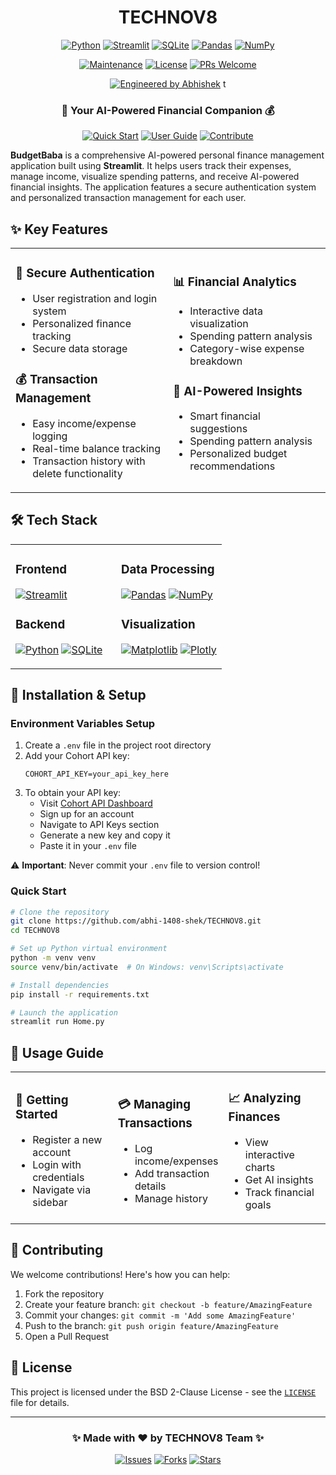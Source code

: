 <div align="center">

# **TECHNOV8** 

[![Python](https://img.shields.io/badge/python-3670A0?style=for-the-badge&logo=python&logoColor=ffdd54)](https://www.python.org/) [![Streamlit](https://img.shields.io/badge/Streamlit-FF4B4B?style=for-the-badge&logo=Streamlit&logoColor=white)](https://streamlit.io/) [![SQLite](https://img.shields.io/badge/sqlite-%2307405e.svg?style=for-the-badge&logo=sqlite&logoColor=white)](https://www.sqlite.org/) [![Pandas](https://img.shields.io/badge/pandas-%23150458.svg?style=for-the-badge&logo=pandas&logoColor=white)](https://pandas.pydata.org/) [![NumPy](https://img.shields.io/badge/numpy-%23013243.svg?style=for-the-badge&logo=numpy&logoColor=white)](https://numpy.org/)

[![Maintenance](https://img.shields.io/badge/Maintained%3F-yes-green.svg)](https://github.com/abhi-1408-shek/TECHNOV8) [![License](https://img.shields.io/badge/License-BSD_2--Clause-orange.svg)](https://opensource.org/licenses/BSD-2-Clause) [![PRs Welcome](https://img.shields.io/badge/PRs-welcome-brightgreen.svg?style=flat-square)](http://makeapullrequest.com)

[![Engineered by Abhishek](https://img.shields.io/badge/Engineered%20by-Abhishek-blue?style=for-the-badge&logo=github)](https://github.com/abhi-1408-shek)
t
### 🚀 Your AI-Powered Financial Companion 💰

<a href="#installation--setup"><img src="https://img.shields.io/badge/⚡%20Quick%20Start-1F222E?style=for-the-badge" alt="Quick Start" /></a> <a href="#usage-guide"><img src="https://img.shields.io/badge/📖%20User%20Guide-1F222E?style=for-the-badge" alt="User Guide" /></a> <a href="#contributing"><img src="https://img.shields.io/badge/🤝%20Contribute-1F222E?style=for-the-badge" alt="Contribute" /></a>

</div>

**BudgetBaba** is a comprehensive AI-powered personal finance management application built using **Streamlit**. It helps users track their expenses, manage income, visualize spending patterns, and receive AI-powered financial insights. The application features a secure authentication system and personalized transaction management for each user.

## ✨ **Key Features**

<table>
<tr>
<td width="50%">

### 🔐 Secure Authentication
- User registration and login system
- Personalized finance tracking
- Secure data storage

### 💰 Transaction Management
- Easy income/expense logging
- Real-time balance tracking
- Transaction history with delete functionality

</td>
<td width="50%">

### 📊 Financial Analytics
- Interactive data visualization
- Spending pattern analysis
- Category-wise expense breakdown

### 🤖 AI-Powered Insights
- Smart financial suggestions
- Spending pattern analysis
- Personalized budget recommendations

</td>
</tr>
</table>

## 🛠️ **Tech Stack**

<table>
<tr>
<td width="50%">

### Frontend
[![Streamlit](https://img.shields.io/badge/Streamlit-FF4B4B?style=flat-square&logo=Streamlit&logoColor=white)](https://streamlit.io/)

### Backend
[![Python](https://img.shields.io/badge/Python-3670A0?style=flat-square&logo=python&logoColor=ffdd54)](https://www.python.org/)
[![SQLite](https://img.shields.io/badge/SQLite-%2307405e.svg?style=flat-square&logo=sqlite&logoColor=white)](https://www.sqlite.org/)

</td>
<td width="50%">

### Data Processing
[![Pandas](https://img.shields.io/badge/Pandas-%23150458.svg?style=flat-square&logo=pandas&logoColor=white)](https://pandas.pydata.org/)
[![NumPy](https://img.shields.io/badge/NumPy-%23013243.svg?style=flat-square&logo=numpy&logoColor=white)](https://numpy.org/)

### Visualization
[![Matplotlib](https://img.shields.io/badge/Matplotlib-%23ffffff.svg?style=flat-square&logo=Matplotlib&logoColor=black)](https://matplotlib.org/)
[![Plotly](https://img.shields.io/badge/Plotly-%233F4F75.svg?style=flat-square&logo=plotly&logoColor=white)](https://plotly.com/)

</td>
</tr>
</table>

## 🔧 **Installation & Setup**

### Environment Variables Setup
1. Create a `.env` file in the project root directory
2. Add your Cohort API key:
   ```env
   COHORT_API_KEY=your_api_key_here
   ```
3. To obtain your API key:
   - Visit [Cohort API Dashboard](https://cohortapi.com)
   - Sign up for an account
   - Navigate to API Keys section
   - Generate a new key and copy it
   - Paste it in your `.env` file

⚠️ **Important**: Never commit your `.env` file to version control!

### Quick Start

```bash
# Clone the repository
git clone https://github.com/abhi-1408-shek/TECHNOV8.git
cd TECHNOV8

# Set up Python virtual environment
python -m venv venv
source venv/bin/activate  # On Windows: venv\Scripts\activate

# Install dependencies
pip install -r requirements.txt

# Launch the application
streamlit run Home.py
```

## 📖 **Usage Guide**

<table>
<tr>
<td width="33%">

### 🎯 Getting Started
- Register a new account
- Login with credentials
- Navigate via sidebar

</td>
<td width="33%">

### 💳 Managing Transactions
- Log income/expenses
- Add transaction details
- Manage history

</td>
<td width="33%">

### 📈 Analyzing Finances
- View interactive charts
- Get AI insights
- Track financial goals

</td>
</tr>
</table>

## 🤝 **Contributing**

We welcome contributions! Here's how you can help:

1. Fork the repository
2. Create your feature branch: `git checkout -b feature/AmazingFeature`
3. Commit your changes: `git commit -m 'Add some AmazingFeature'`
4. Push to the branch: `git push origin feature/AmazingFeature`
5. Open a Pull Request

## 📜 **License**

This project is licensed under the BSD 2-Clause License - see the [`LICENSE`](LICENSE) file for details.

---

<div align="center">

### ✨ Made with ❤️ by TECHNOV8 Team ✨

<a href="https://github.com/abhi-1408-shek/TECHNOV8/issues"><img src="https://img.shields.io/github/issues/abhi-1408-shek/TECHNOV8?style=flat-square" alt="Issues" /></a> <a href="https://github.com/abhi-1408-shek/TECHNOV8/network/members"><img src="https://img.shields.io/github/forks/abhi-1408-shek/TECHNOV8?style=flat-square" alt="Forks" /></a> <a href="https://github.com/abhi-1408-shek/TECHNOV8/stargazers"><img src="https://img.shields.io/github/stars/abhi-1408-shek/TECHNOV8?style=flat-square" alt="Stars" /></a>

</div>

